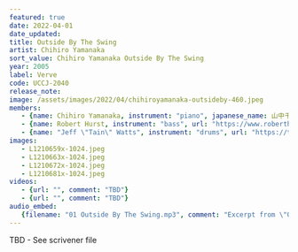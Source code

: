 ```yaml
---
featured: true
date: 2022-04-01
date_updated: 
title: Outside By The Swing
artist: Chihiro Yamanaka
sort_value: Chihiro Yamanaka Outside By The Swing
year: 2005
label: Verve
code: UCCJ-2040
release_note: 
image: /assets/images/2022/04/chihiroyamanaka-outsideby-460.jpeg
members:
   - {name: Chihiro Yamanaka, instrument: "piano", japanese_name: 山中千尋, url: "https://www.chihiroyamanaka.net/"}
   - {name: Robert Hurst, instrument: "bass", url: "https://www.roberthurst.com/"}
   - {name: "Jeff \"Tain\" Watts", instrument: "drums", url: "https://tainish.com/"}
images: 
   - L1210659x-1024.jpeg
   - L1210663x-1024.jpeg
   - L1210672x-1024.jpeg
   - L1210681x-1024.jpeg
videos: 
   - {url: "", comment: "TBD"}
   - {url: "", comment: "TBD"}
audio_embed:
   {filename: "01 Outside By The Swing.mp3", comment: "Excerpt from \"Outside By The Swing\", the first track on this album:"}
---
```

TBD - See scrivener file

